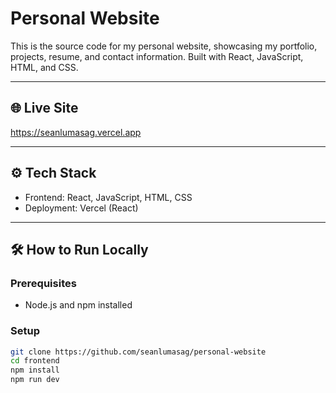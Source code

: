 # Personal Website

This is the source code for my personal website, showcasing my portfolio, projects, resume, and contact information. Built with React, JavaScript, HTML, and CSS.

---

## 🌐 Live Site

https://seanlumasag.vercel.app

---

## ⚙️ Tech Stack

- Frontend: React, JavaScript, HTML, CSS
- Deployment: Vercel (React)

---

## 🛠️ How to Run Locally

### Prerequisites

- Node.js and npm installed

### Setup

```bash
git clone https://github.com/seanlumasag/personal-website
cd frontend
npm install
npm run dev
